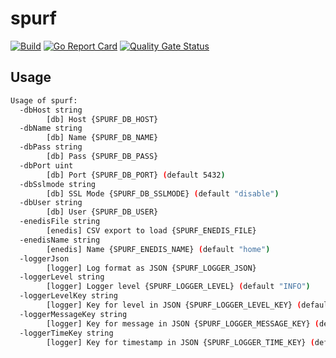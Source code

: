 # spurf

[![Build](https://github.com/ViBiOh/spurf/workflows/Build/badge.svg)](https://github.com/ViBiOh/spurf/actions)
[![Go Report Card](https://goreportcard.com/badge/github.com/ViBiOh/spurf)](https://goreportcard.com/report/github.com/ViBiOh/spurf)
[![Quality Gate Status](https://sonarcloud.io/api/project_badges/measure?project=ViBiOh_spurf&metric=alert_status)](https://sonarcloud.io/dashboard?id=ViBiOh_spurf)

## Usage

```bash
Usage of spurf:
  -dbHost string
        [db] Host {SPURF_DB_HOST}
  -dbName string
        [db] Name {SPURF_DB_NAME}
  -dbPass string
        [db] Pass {SPURF_DB_PASS}
  -dbPort uint
        [db] Port {SPURF_DB_PORT} (default 5432)
  -dbSslmode string
        [db] SSL Mode {SPURF_DB_SSLMODE} (default "disable")
  -dbUser string
        [db] User {SPURF_DB_USER}
  -enedisFile string
        [enedis] CSV export to load {SPURF_ENEDIS_FILE}
  -enedisName string
        [enedis] Name {SPURF_ENEDIS_NAME} (default "home")
  -loggerJson
        [logger] Log format as JSON {SPURF_LOGGER_JSON}
  -loggerLevel string
        [logger] Logger level {SPURF_LOGGER_LEVEL} (default "INFO")
  -loggerLevelKey string
        [logger] Key for level in JSON {SPURF_LOGGER_LEVEL_KEY} (default "level")
  -loggerMessageKey string
        [logger] Key for message in JSON {SPURF_LOGGER_MESSAGE_KEY} (default "message")
  -loggerTimeKey string
        [logger] Key for timestamp in JSON {SPURF_LOGGER_TIME_KEY} (default "time")
```
